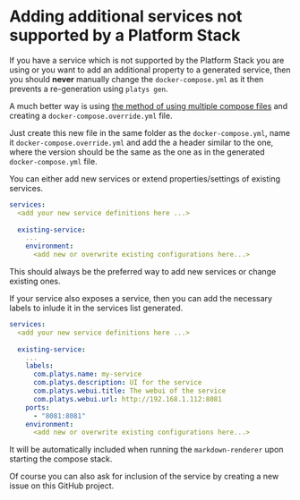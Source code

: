 # Adding additional services not supported by a Platform Stack

If you have a service which is not supported by the Platform Stack you are using or you want to add an additional property to a generated service, then you should **never** manually change the `docker-compose.yml` as it then prevents a re-generation using `platys gen`. 

A much better way is using [the method of using multiple compose files](https://docs.docker.com/compose/extends/#multiple-compose-files) and creating a `docker-compose.override.yml` file.

Just create this new file in the same folder as the `docker-compose.yml`, name it `docker-compose.override.yml` and add the a header similar to the one, where the version should be the same as the one as in the generated `docker-compose.yml` file.

You can either add new services or extend properties/settings of existing services.

```yaml
services:
  <add your new service definitions here ...>
  
  existing-service:
    ...
    environment:
      <add new or overwrite existing configurations here...>
```

This should always be the preferred way to add new services or change existing ones. 

If your service also exposes a service, then you can add the necessary labels to inlude it in the services list generated. 

```yaml
services:
  <add your new service definitions here ...>
  
  existing-service:
    ...
    labels:
      com.platys.name: my-service
      com.platys.description: UI for the service
      com.platys.webui.title: The webui of the service
      com.platys.webui.url: http://192.168.1.112:8081        
    ports:
      - "8081:8081"
    environment:
      <add new or overwrite existing configurations here...>
```

It will be automatically included when running the `markdown-renderer` upon starting the compose stack.

Of course you can also ask for inclusion of the service by creating a new issue on this GitHub project. 
   
